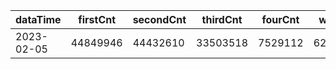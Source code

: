 |dataTime|firstCnt|secondCnt|thirdCnt|fourCnt|winCnt|vrate|wrate|
|-|-|-|-|-|-|-|-|
|2023-02-05|44849946|44432610|33503518|7529112|6208974|0%|0%|